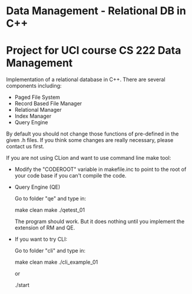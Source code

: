 Data Management - Relational DB in C++
===============================================
# Project for UCI course CS 222 Data Management

Implementation of a relational database in C++. 
There are several components including:
  - Paged File System
  - Record Based File Manager
  - Relational Manager
  - Index Manager
  - Query Engine

By default you should not change those functions of pre-defined in the given .h files.
If you think some changes are really necessary, please contact us first.

If you are not using CLion and want to use command line make tool:

 - Modify the "CODEROOT" variable in makefile.inc to point to the root
  of your code base if you can't compile the code.
 
- Query Engine (QE)

   Go to folder "qe" and type in:

    make clean
    make
    ./qetest_01

   The program should work. But it does nothing until you implement the extension of RM and QE.

- If you want to try CLI:

   Go to folder "cli" and type in:
   
   make clean
   make
   ./cli_example_01
   
   or
   
   ./start
   

